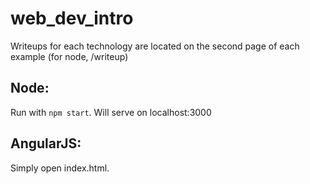 # web_dev_intro
Writeups for each technology are located on the second page of each example (for node, /writeup)

## Node:
Run with `npm start`. Will serve on localhost:3000

## AngularJS:
Simply open index.html.

